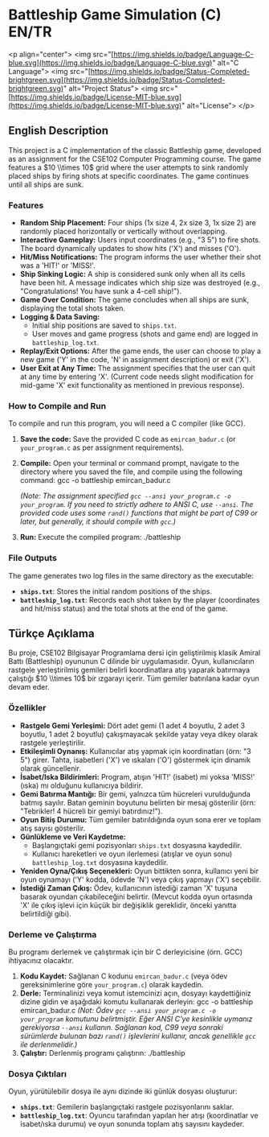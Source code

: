 # Battleship Game Simulation (C) EN/TR

\<p align="center"\>
\<img src="[https://img.shields.io/badge/Language-C-blue.svg](https://img.shields.io/badge/Language-C-blue.svg)" alt="C Language"\>
\<img src="[https://img.shields.io/badge/Status-Completed-brightgreen.svg](https://img.shields.io/badge/Status-Completed-brightgreen.svg)" alt="Project Status"\>
\<img src="[https://img.shields.io/badge/License-MIT-blue.svg](https://img.shields.io/badge/License-MIT-blue.svg)" alt="License"\>
\</p\>

## English Description

This project is a C implementation of the classic Battleship game, developed as an assignment for the CSE102 Computer Programming course. The game features a $10 \\times 10$ grid where the user attempts to sink randomly placed ships by firing shots at specific coordinates. The game continues until all ships are sunk.

### Features

  * **Random Ship Placement:** Four ships (1x size 4, 2x size 3, 1x size 2) are randomly placed horizontally or vertically without overlapping.
  * **Interactive Gameplay:** Users input coordinates (e.g., "3 5") to fire shots. The board dynamically updates to show hits ('X') and misses ('O').
  * **Hit/Miss Notifications:** The program informs the user whether their shot was a 'HIT\!' or 'MISS\!'.
  * **Ship Sinking Logic:** A ship is considered sunk only when all its cells have been hit. A message indicates which ship size was destroyed (e.g., "Congratulations\! You have sunk a 4-cell ship\!").
  * **Game Over Condition:** The game concludes when all ships are sunk, displaying the total shots taken.
  * **Logging & Data Saving:**
      * Initial ship positions are saved to `ships.txt`.
      * User moves and game progress (shots and game end) are logged in `battleship_log.txt`.
  * **Replay/Exit Options:** After the game ends, the user can choose to play a new game ('Y' in the code, 'N' in assignment description) or exit ('X').
  * **User Exit at Any Time:** The assignment specifies that the user can quit at any time by entering 'X'. (Current code needs slight modification for mid-game 'X' exit functionality as mentioned in previous response).

### How to Compile and Run

To compile and run this program, you will need a C compiler (like GCC).

1.  **Save the code:** Save the provided C code as `emircan_badur.c` (or `your_program.c` as per assignment requirements).
2.  **Compile:** Open your terminal or command prompt, navigate to the directory where you saved the file, and compile using the following command:
    gcc -o battleship emircan_badur.c
    
    *(Note: The assignment specified `gcc --ansi your_program.c -o your_program`. If you need to strictly adhere to ANSI C, use `--ansi`. The provided code uses some `rand()` functions that might be part of C99 or later, but generally, it should compile with `gcc`.)*
4.  **Run:** Execute the compiled program:
    ./battleship

### File Outputs

The game generates two log files in the same directory as the executable:

  * **`ships.txt`**: Stores the initial random positions of the ships.
  * **`battleship_log.txt`**: Records each shot taken by the player (coordinates and hit/miss status) and the total shots at the end of the game.

## Türkçe Açıklama

Bu proje, CSE102 Bilgisayar Programlama dersi için geliştirilmiş klasik Amiral Battı (Battleship) oyununun C dilinde bir uygulamasıdır. Oyun, kullanıcıların rastgele yerleştirilmiş gemileri belirli koordinatlara atış yaparak batırmaya çalıştığı $10 \\times 10$ bir ızgarayı içerir. Tüm gemiler batırılana kadar oyun devam eder.

### Özellikler

  * **Rastgele Gemi Yerleşimi:** Dört adet gemi (1 adet 4 boyutlu, 2 adet 3 boyutlu, 1 adet 2 boyutlu) çakışmayacak şekilde yatay veya dikey olarak rastgele yerleştirilir.
  * **Etkileşimli Oynanış:** Kullanıcılar atış yapmak için koordinatları (örn: "3 5") girer. Tahta, isabetleri ('X') ve ıskaları ('O') göstermek için dinamik olarak güncellenir.
  * **İsabet/Iska Bildirimleri:** Program, atışın 'HIT\!' (isabet) mi yoksa 'MISS\!' (ıska) mı olduğunu kullanıcıya bildirir.
  * **Gemi Batırma Mantığı:** Bir gemi, yalnızca tüm hücreleri vurulduğunda batmış sayılır. Batan geminin boyutunu belirten bir mesaj gösterilir (örn: "Tebrikler\! 4 hücreli bir gemiyi batırdınız\!").
  * **Oyun Bitiş Durumu:** Tüm gemiler batırıldığında oyun sona erer ve toplam atış sayısı gösterilir.
  * **Günlükleme ve Veri Kaydetme:**
      * Başlangıçtaki gemi pozisyonları `ships.txt` dosyasına kaydedilir.
      * Kullanıcı hareketleri ve oyun ilerlemesi (atışlar ve oyun sonu) `battleship_log.txt` dosyasına kaydedilir.
  * **Yeniden Oyna/Çıkış Seçenekleri:** Oyun bittikten sonra, kullanıcı yeni bir oyun oynamayı ('Y' kodda, ödevde 'N') veya çıkış yapmayı ('X') seçebilir.
  * **İstediği Zaman Çıkış:** Ödev, kullanıcının istediği zaman 'X' tuşuna basarak oyundan çıkabileceğini belirtir. (Mevcut kodda oyun ortasında 'X' ile çıkış işlevi için küçük bir değişiklik gereklidir, önceki yanıtta belirtildiği gibi).

### Derleme ve Çalıştırma

Bu programı derlemek ve çalıştırmak için bir C derleyicisine (örn. GCC) ihtiyacınız olacaktır.

1.  **Kodu Kaydet:** Sağlanan C kodunu `emircan_badur.c` (veya ödev gereksinimlerine göre `your_program.c`) olarak kaydedin.
2.  **Derle:** Terminalinizi veya komut istemcinizi açın, dosyayı kaydettiğiniz dizine gidin ve aşağıdaki komutu kullanarak derleyin:
    gcc -o battleship emircan_badur.c
    *(Not: Ödev `gcc --ansi your_program.c -o your_program` komutunu belirtmiştir. Eğer ANSI C'ye kesinlikle uymanız gerekiyorsa `--ansi` kullanın. Sağlanan kod, C99 veya sonraki sürümlerde bulunan bazı `rand()` işlevlerini kullanır, ancak genellikle `gcc` ile derlenmelidir.)*
3.  **Çalıştır:** Derlenmiş programı çalıştırın:
    ./battleship

### Dosya Çıktıları

Oyun, yürütülebilir dosya ile aynı dizinde iki günlük dosyası oluşturur:

  * **`ships.txt`**: Gemilerin başlangıçtaki rastgele pozisyonlarını saklar.
  * **`battleship_log.txt`**: Oyuncu tarafından yapılan her atışı (koordinatlar ve isabet/ıska durumu) ve oyun sonunda toplam atış sayısını kaydeder.
